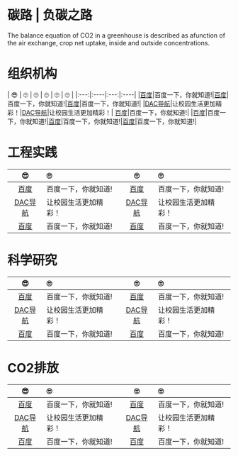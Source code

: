 # 碳路 | 负碳之路

The balance equation of CO2 in a greenhouse is described as afunction of the air exchange, crop net uptake, inside and outside concentrations.

# 组织机构

| 😎 | 🙄 | 🙄 | 🙄 | 🙄 | 🙄 |
|:---:|:----|:---:|:----|
|[百度](https://www.baidu.com/)|百度一下，你就知道!|[百度](https://www.baidu.com/)|百度一下，你就知道!|[百度](https://www.baidu.com/)|百度一下，你就知道!|
|[DAC导航](https://https://nwuzmed.ga/)|让校园生活更加精彩！|[DAC导航](https://https://nwuzmed.ga/)|让校园生活更加精彩！| [百度](https://www.baidu.com/)|百度一下，你就知道!|
|[百度](https://www.baidu.com/)|百度一下，你就知道!|[百度](https://www.baidu.com/)|百度一下，你就知道!|[百度](https://www.baidu.com/)|百度一下，你就知道!|

# 工程实践

| 😎 | 🙄 | 🙄 | 🙄 |
|:---:|:----|:---:|:----|
|[百度](https://www.baidu.com/)|百度一下，你就知道!|[百度](https://www.baidu.com/)|百度一下，你就知道!|[百度](https://www.baidu.com/)|百度一下，你就知道!|
|[DAC导航](https://https://nwuzmed.ga/)|让校园生活更加精彩！|[DAC导航](https://https://nwuzmed.ga/)|让校园生活更加精彩！| [百度](https://www.baidu.com/)|百度一下，你就知道!|
|[百度](https://www.baidu.com/)|百度一下，你就知道!|[百度](https://www.baidu.com/)|百度一下，你就知道!|[百度](https://www.baidu.com/)|百度一下，你就知道!|

# 科学研究

| 😎 | 🙄 | 🙄 | 🙄 |
|:---:|:----|:---:|:----|
|[百度](https://www.baidu.com/)|百度一下，你就知道!|[百度](https://www.baidu.com/)|百度一下，你就知道!|[百度](https://www.baidu.com/)|百度一下，你就知道!|
|[DAC导航](https://https://nwuzmed.ga/)|让校园生活更加精彩！|[DAC导航](https://https://nwuzmed.ga/)|让校园生活更加精彩！| [百度](https://www.baidu.com/)|百度一下，你就知道!|
|[百度](https://www.baidu.com/)|百度一下，你就知道!|[百度](https://www.baidu.com/)|百度一下，你就知道!|[百度](https://www.baidu.com/)|百度一下，你就知道!|

# CO2排放

| 😎 | 🙄 | 🙄 | 🙄 |
|:---:|:----|:---:|:----|
|[百度](https://www.baidu.com/)|百度一下，你就知道!|[百度](https://www.baidu.com/)|百度一下，你就知道!|[百度](https://www.baidu.com/)|百度一下，你就知道!|
|[DAC导航](https://https://nwuzmed.ga/)|让校园生活更加精彩！|[DAC导航](https://https://nwuzmed.ga/)|让校园生活更加精彩！| [百度](https://www.baidu.com/)|百度一下，你就知道!|
|[百度](https://www.baidu.com/)|百度一下，你就知道!|[百度](https://www.baidu.com/)|百度一下，你就知道!|[百度](https://www.baidu.com/)|百度一下，你就知道!|
